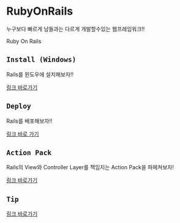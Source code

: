 # RubyOnRails 
누구보다 빠르게 남들과는 다르게 개발할수있는 웹프레임워크!! 

Ruby On Rails 

## `Install (Windows)`

Rails를 윈도우에 설치해보자!!

[링크 바로가기](https://github.com/limdongjin/TIL/tree/master/rails/install)

## `Deploy`

Rails를 배포해보자!!  

[링크 바로 가기](https://github.com/limdongjin/TIL/tree/master/rails/deploy)

## `Action Pack`

Rails의 View와 Controller Layer를 책임지는 Action Pack을 파헤쳐보자!

[링크 바로가기](https://github.com/limdongjin/TIL/tree/master/rails/actionpack)

## `Tip`

[링크 바로가기](https://github.com/limdongjin/TIL/tree/master/rails/tip)